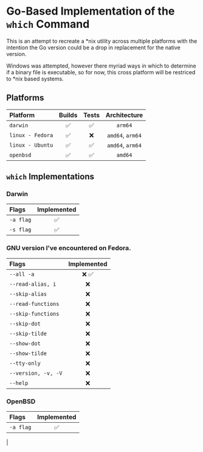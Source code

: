 # Go-Based Implementation of the `which` Command

This is an attempt to recreate a *nix utility across multiple platforms with the intention the Go version could be a drop in replacement for the native version.

Windows was attempted, however there myriad ways in which to determine if a binary file is executable, so for now, this cross platform will be restriced to *nix based systems.

## Platforms

| Platform            | Builds|Tests|Architecture|
| :-------------------| :----:|:---:|:----------:|
| `darwin`            | ✅    |✅   |`arm64`          |
| `linux - Fedora`    | ✅    |❌   |`amd64`, `arm64` |
| `linux - Ubuntu`    | ✅    |✅   |`amd64`, `arm64` |
| `openbsd`           | ✅    |✅   |`amd64`          |

## `which` Implementations

### Darwin

|Flags               |Implemented|
|:-------------------|:----:|
|`-a flag`           |✅    |
|`-s flag`           |✅    |

### GNU version I've encountered on Fedora.

|Flags              |Implemented|
|:------------------|:----:|
|`--all -a`         |❌ ✅ |
|`--read-alias, i`  |❌    |
|`--skip-alias`     |❌    |
|`--read-functions` |❌    |
|`--skip-functions` |❌    |
|`--skip-dot`       |❌    |
|`--skip-tilde`     |❌    |
|`--show-dot`       |❌    |
|`--show-tilde`     |❌    |
|`--tty-only  `     |❌    |
|`--version, -v, -V`|❌    |
|`--help`           |❌    |

### OpenBSD

|Flags              |Implemented|
|:------------------|:----:|
|`-a flag`          |✅    |
| 

